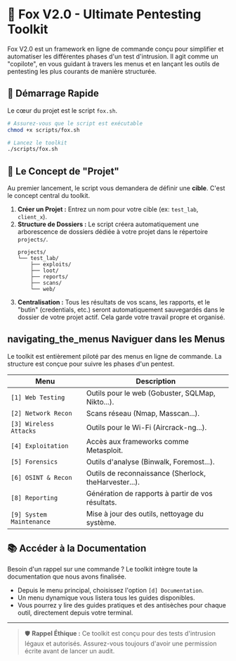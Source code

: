 # 🦊 Fox V2.0 - Ultimate Pentesting Toolkit

Fox V2.0 est un framework en ligne de commande conçu pour simplifier et automatiser les différentes phases d'un test d'intrusion. Il agit comme un "copilote", en vous guidant à travers les menus et en lançant les outils de pentesting les plus courants de manière structurée.

## 🚀 Démarrage Rapide

Le cœur du projet est le script `fox.sh`.

```bash
# Assurez-vous que le script est exécutable
chmod +x scripts/fox.sh

# Lancez le toolkit
./scripts/fox.sh
```

## 🎯 Le Concept de "Projet"

Au premier lancement, le script vous demandera de définir une **cible**. C'est le concept central du toolkit.

1.  **Créer un Projet :** Entrez un nom pour votre cible (ex: `test_lab`, `client_x`).
2.  **Structure de Dossiers :** Le script créera automatiquement une arborescence de dossiers dédiée à votre projet dans le répertoire `projects/`.
    ```
    projects/
    └── test_lab/
        ├── exploits/
        ├── loot/
        ├── reports/
        ├── scans/
        └── web/
    ```
3.  **Centralisation :** Tous les résultats de vos scans, les rapports, et le "butin" (credentials, etc.) seront automatiquement sauvegardés dans le dossier de votre projet actif. Cela garde votre travail propre et organisé.

##  navigating_the_menus Naviguer dans les Menus

Le toolkit est entièrement piloté par des menus en ligne de commande. La structure est conçue pour suivre les phases d'un pentest.

| Menu | Description |
|---|---|
| `[1] Web Testing` | Outils pour le web (Gobuster, SQLMap, Nikto...). |
| `[2] Network Recon` | Scans réseau (Nmap, Masscan...). |
| `[3] Wireless Attacks` | Outils pour le Wi-Fi (Aircrack-ng...). |
| `[4] Exploitation` | Accès aux frameworks comme Metasploit. |
| `[5] Forensics` | Outils d'analyse (Binwalk, Foremost...). |
| `[6] OSINT & Recon` | Outils de reconnaissance (Sherlock, theHarvester...). |
| `[8] Reporting` | Génération de rapports à partir de vos résultats. |
| `[9] System Maintenance` | Mise à jour des outils, nettoyage du système. |

## 📚 Accéder à la Documentation

Besoin d'un rappel sur une commande ? Le toolkit intègre toute la documentation que nous avons finalisée.

-   Depuis le menu principal, choisissez l'option `[d] Documentation`.
-   Un menu dynamique vous listera tous les guides disponibles.
-   Vous pourrez y lire des guides pratiques et des antisèches pour chaque outil, directement depuis votre terminal.

---
> 🛡️ **Rappel Éthique :** Ce toolkit est conçu pour des tests d'intrusion légaux et autorisés. Assurez-vous toujours d'avoir une permission écrite avant de lancer un audit.

